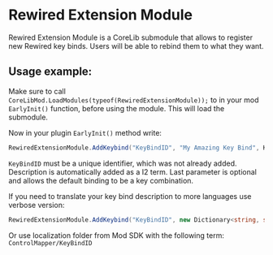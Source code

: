 # Rewired Extension Module
Rewired Extension Module is a CoreLib submodule that allows to register new Rewired key binds. Users will be able to rebind them to what they want.

## Usage example:
Make sure to call `CoreLibMod.LoadModules(typeof(RewiredExtensionModule));` to in your mod `EarlyInit()` function, before using the module. This will load the submodule.

Now in your plugin `EarlyInit()` method write:
```cs
RewiredExtensionModule.AddKeybind("KeyBindID", "My Amazing Key Bind", KeyboardKeyCode.C, ModifierKey.Control);
```
`KeyBindID` must be a unique identifier, which was not already added. Description is automatically added as a I2 term. Last parameter is optional and allows the default binding to be a key combination.

If you need to translate your key bind description to more languages use verbose version:
```cs
RewiredExtensionModule.AddKeybind("KeyBindID", new Dictionary<string, string> { { "en", "My Amazing Key Bind" }, { "zh-CN", "My Amazing Key Bind (In Chinese)" }, /*...*/ }, KeyboardKeyCode.C, ModifierKey.Control);
```

Or use localization folder from Mod SDK with the following term: `ControlMapper/KeyBindID`
